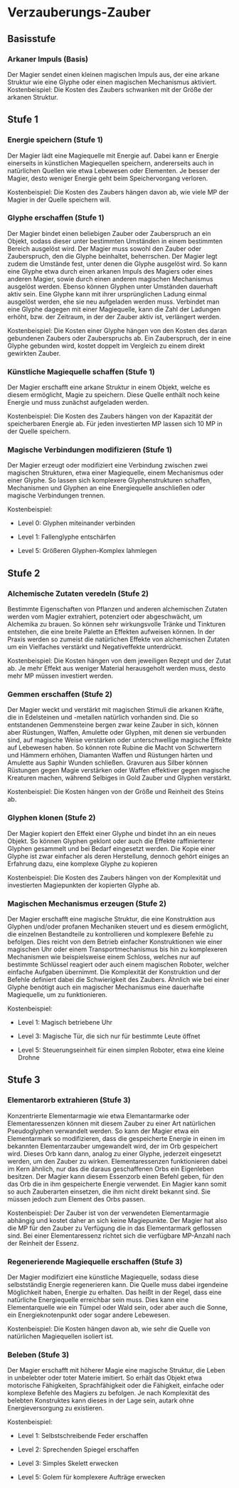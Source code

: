 # Verzauberungs-Zauber
## Basisstufe
 
 
 
### Arkaner Impuls (Basis)
 
Der Magier sendet einen kleinen magischen Impuls aus, der eine arkane Struktur wie eine Glyphe oder einen magischen Mechanismus aktiviert. Kostenbeispiel: Die Kosten des Zaubers schwanken mit der Größe der arkanen Struktur.
 
 
## Stufe 1
 
 
### Energie speichern (Stufe 1)
 
Der Magier lädt eine Magiequelle mit Energie auf. Dabei kann er Energie einerseits in künstlichen Magiequellen speichern, andererseits auch in natürlichen Quellen wie etwa Lebewesen oder Elementen. Je besser der Magier, desto weniger Energie geht beim Speichervorgang verloren.
 
Kostenbeispiel: Die Kosten des Zaubers hängen davon ab, wie viele MP der Magier in der Quelle speichern will.
 
 
### Glyphe erschaffen (Stufe 1)
 
Der Magier bindet einen beliebigen Zauber oder Zauberspruch an ein Objekt, sodass dieser unter bestimmten Umständen in einem bestimmten Bereich ausgelöst wird. Der Magier muss sowohl den Zauber oder Zauberspruch, den die Glyphe beinhaltet, beherrschen. Der Magier legt zudem die Umstände fest, unter denen die Glyphe ausgelöst wird. So kann eine Glyphe etwa durch einen arkanen Impuls des Magiers oder eines anderen Magier, sowie durch einen anderen magischen Mechanismus ausgelöst werden. Ebenso können Glyphen unter Umständen dauerhaft aktiv sein. Eine Glyphe kann mit ihrer ursprünglichen Ladung einmal ausgelöst werden, ehe sie neu aufgeladen werden muss. Verbindet man eine Glyphe dagegen mit einer Magiequelle, kann die Zahl der Ladungen erhöht, bzw. der Zeitraum, in der der Zauber aktiv ist, verlängert werden.
 
Kostenbeispiel: Die Kosten einer Glyphe hängen von den Kosten des daran gebundenen Zaubers oder Zauberspruchs ab. Ein Zauberspruch, der in eine Glyphe gebunden wird, kostet doppelt im Vergleich zu einem direkt gewirkten Zauber.
 
 
### Künstliche Magiequelle schaffen (Stufe 1)
 
Der Magier erschafft eine arkane Struktur in einem Objekt, welche es diesem ermöglicht, Magie zu speichern. Diese Quelle enthält noch keine Energie und muss zunächst aufgeladen werden.
 
Kostenbeispiel: Die Kosten des Zaubers hängen von der Kapazität der speicherbaren Energie ab. Für jeden investierten MP lassen sich 10 MP in der Quelle speichern.
 
 
### Magische Verbindungen modifizieren (Stufe 1)
 
Der Magier erzeugt oder modifiziert eine Verbindung zwischen zwei magischen Strukturen, etwa einer Magiequelle, einem Mechanismus oder einer Glyphe. So lassen sich komplexere Glyphenstrukturen schaffen, Mechanismen und Glyphen an eine Energiequelle anschließen oder magische Verbindungen trennen.
 
Kostenbeispiel: 

- Level 0: Glyphen miteinander verbinden
 
- Level 1: Fallenglyphe entschärfen
 
- Level 5: Größeren Glyphen-Komplex lahmlegen
 
 
## Stufe 2
 
 
### Alchemische Zutaten veredeln (Stufe 2)
 
Bestimmte Eigenschaften von Pflanzen und anderen alchemischen Zutaten werden vom Magier extrahiert, potenziert oder abgeschwächt, um Alchemika zu brauen. So können sehr wirkungsvolle Tränke und Tinkturen entstehen, die eine breite Palette an Effekten aufweisen können. In der Praxis werden so zumeist die natürlichen Effekte von alchemischen Zutaten um ein Vielfaches verstärkt und Negativeffekte unterdrückt.
 
Kostenbeispiel: Die Kosten hängen von dem jeweiligen Rezept und der Zutat ab. Je mehr Effekt aus weniger Material herausgeholt werden muss, desto mehr MP müssen investiert werden.
 
 
### Gemmen erschaffen (Stufe 2)
 
Der Magier weckt und verstärkt mit magischen Stimuli die arkanen Kräfte, die in Edelsteinen und -metallen natürlich vorhanden sind. Die so entstandenen Gemmensteine bergen zwar keine Zauber in sich, können aber Rüstungen, Waffen, Amulette oder Glyphen, mit denen sie verbunden sind, auf magische Weise verstärken oder unterschwellige magische Effekte auf Lebewesen haben. So können rote Rubine die Macht von Schwertern und Hämmern erhöhen, Diamanten Waffen und Rüstungen härten und Amulette aus Saphir Wunden schließen. Gravuren aus Silber können Rüstungen gegen Magie verstärken oder Waffen effektiver gegen magische Kreaturen machen, während Selbiges in Gold Zauber und Glyphen verstärkt.
 
Kostenbeispiel: Die Kosten hängen von der Größe und Reinheit des Steins ab.
 
 
### Glyphen klonen (Stufe 2)
 
 
Der Magier kopiert den Effekt einer Glyphe und bindet ihn an ein neues Objekt. So können Glyphen geklont oder auch die Effekte raffinierterer Glyphen gesammelt und bei Bedarf eingesetzt werden. Die Kopie einer Glyphe ist zwar einfacher als deren Herstellung, dennoch gehört einiges an Erfahrung dazu, eine komplexe Glyphe zu kopieren
 
Kostenbeispiel: Die Kosten des Zaubers hängen von der Komplexität und investierten Magiepunkten der kopierten Glyphe ab.
 
 
### Magischen Mechanismus erzeugen (Stufe 2)
 
Der Magier erschafft eine magische Struktur, die eine Konstruktion aus Glyphen und/oder profanen Mechaniken steuert und es diesem ermöglicht, die einzelnen Bestandteile zu kontrollieren und komplexere Befehle zu befolgen. Dies reicht von dem Betrieb einfacher Konstruktionen wie einer magischen Uhr oder einem Transportmechanismus bis hin zu komplexeren Mechanismen wie beispielsweise einem Schloss, welches nur auf bestimmte Schlüssel reagiert oder auch einem magischen Roboter, welcher einfache Aufgaben übernimmt. Die Komplexität der Konstruktion und der Befehle definiert dabei die Schwierigkeit des Zaubers. Ähnlich wie bei einer Glyphe benötigt auch ein magischer Mechanismus eine dauerhafte Magiequelle, um zu funktionieren.
 
Kostenbeispiel: 

- Level 1: Magisch betriebene Uhr
 
- Level 3: Magische Tür, die sich nur für bestimmte Leute öffnet

- Level 5: Steuerungseinheit für einen simplen Roboter, etwa eine kleine Drohne
 
 
## Stufe 3
 
 
 
### Elementarorb extrahieren (Stufe 3)
 
Konzentrierte Elementarmagie wie etwa Elemantarmarke oder Elementaressenzen können mit diesem Zauber zu einer Art natürlichen Pseudoglyphen verwandelt werden. So kann der Magier etwa ein Elementarmark so modifizieren, dass die gespeicherte Energie in einen im bekannten Elementarzauber umgewandelt wird, der im Orb gespeichert wird. Dieses Orb kann dann, analog zu einer Glyphe, jederzeit eingesetzt werden, um den Zauber zu wirken. Elementaressenzen funktionieren dabei im Kern ähnlich, nur das die daraus geschaffenen Orbs ein Eigenleben besitzen. Der Magier kann diesem Essenzorb einen Befehl geben, für den das Orb die in ihm gespeicherte Energie verwendet. Ein Magier kann somit so auch Zauberarten einsetzen, die ihm nicht direkt bekannt sind. Sie müssen jedoch zum Element des Orbs passen.
 
Kostenbeispiel: Der Zauber ist von der verwendeten Elementarmagie abhängig und kostet daher an sich keine Magiepunkte. Der Magier hat also die MP für den Zauber zu Verfügung die in das Elementarmark geflossen sind. Bei einer Elementaressenz richtet sich die verfügbare MP-Anzahl nach der Reinheit der Essenz.
 
 
### Regenerierende Magiequelle erschaffen (Stufe 3)
 
Der Magier modifiziert eine künstliche Magiequelle, sodass diese selbstständig Energie regenerieren kann. Die Quelle muss dabei irgendeine Möglichkeit haben, Energie zu erhalten. Das heißt in der Regel, dass eine natürliche Energiequelle erreichbar sein muss. Dies kann eine Elementarquelle wie ein Tümpel oder Wald sein, oder aber auch die Sonne, ein Energieknotenpunkt oder sogar andere Lebewesen.
 
Kostenbeispiel: Die Kosten hängen davon ab, wie sehr die Quelle von natürlichen Magiequellen isoliert ist.
 
 
### Beleben (Stufe 3)
 
Der Magier erschafft mit höherer Magie eine magische Struktur, die Leben in unbelebter oder toter Materie imitiert. So erhält das Objekt etwa motorische Fähigkeiten, Sprachfähigkeit oder die Fähigkeit, einfache oder komplexe Befehle des Magiers zu befolgen. Je nach Komplexität des belebten Konstruktes kann dieses in der Lage sein, autark ohne Energieversorgung zu existieren.
 
Kostenbeispiel: 

- Level 1: Selbstschreibende Feder erschaffen
 
- Level 2:  Sprechenden Spiegel erschaffen
 
- Level 3:  Simples Skelett erwecken
 
- Level 5: Golem für komplexere Aufträge erwecken
